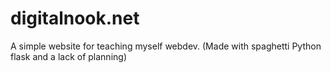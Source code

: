 # digitalnook.net
A simple website for teaching myself webdev. (Made with spaghetti Python flask and a lack of planning)
